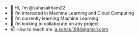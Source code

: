- 👋 Hi, I’m @suhasaitham22
- 👀 I’m interested in Machine Learning and Cloud Computing
- 🌱 I’m currently learning Machine Learning
- 💞️ I’m looking to collaborate on any project
- 📫 How to reach me :a.suhas.1994@gmail.com 

<!---
suhasaitham22/suhasaitham22 is a ✨ special ✨ repository because its `README.md` (this file) appears on your GitHub profile.
You can click the Preview link to take a look at your changes.
--->
